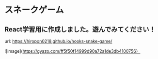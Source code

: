 # スネークゲーム
## React学習用に作成しました。遊んでみてください！

url: https://hiropon0218.github.io/hooks-snake-game/

![image](https://gyazo.com/ff5f50f14999d90a72a1de3db4100756）